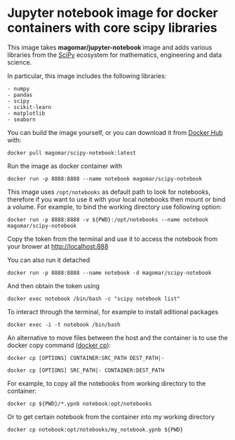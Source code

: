 # Jupyter notebook image for docker containers with core scipy libraries

This image takes **magomar/jupyter-notebook** image and adds various libraries from the [SciPy](https://www.scipy.org/) ecosystem for mathematics, engineering and data science.

In particular, this image includes the following libraries:

    - numpy
    - pandas
    - scipy
    - scikit-learn
    - matplotlib
    - seaborn

You can build the image yourself, or you can download it from [Docker Hub](https://cloud.docker.com/u/magomar/repository/docker/magomar/scipy-notebook) with:

    docker pull magomar/scipy-notebook:latest

Run the image as docker container with

    docker run -p 8888:8888 --name notebook magomar/scipy-notebook

This image uses `/opt/notebooks` as default path to look for notebooks, therefore if you want to use it with your local notebooks then mount or bind a volume. For example, to bind the working directory use following option:

    docker run -p 8888:8888 -v ${PWD}:/opt/notebooks --name notebook magomar/scipy-notebook

Copy the token from the terminal and use it to access the notebook from your brower at <http://localhost:888>

You can also run it detached

    docker run -p 8888:8888 --name notebook -d magomar/scipy-notebook

And then obtain the token using

    docker exec notebook /bin/bash -c "scipy notebook list"

To interact through the terminal, for example to install aditional packages

    docker exec -i -t notebook /bin/bash

An alternative to move files between the host and the container is to use the docker copy command ([docker cp](https://docs.docker.com/engine/reference/commandline/cp/)):

    docker cp [OPTIONS] CONTAINER:SRC_PATH DEST_PATH|-

    docker cp [OPTIONS] SRC_PATH|- CONTAINER:DEST_PATH

For example, to copy all the notebooks from working directory to the container:

    docker cp ${PWD}/*.ypnb notebook:opt/notebooks

Or to get certain notebook from the container into my working directory

    docker cp notebook:opt/notebooks/my_notebook.ypnb ${PWD}